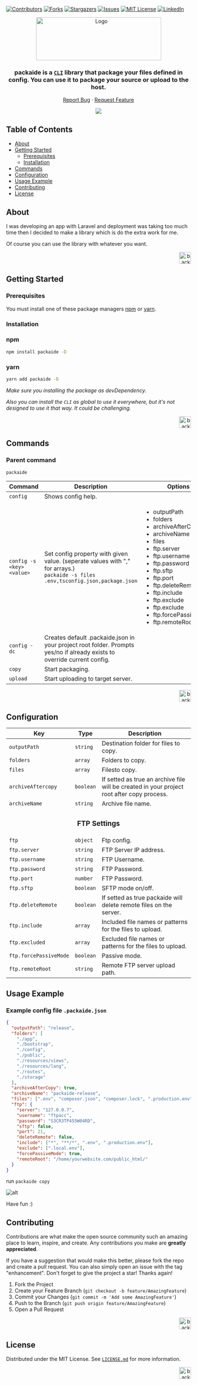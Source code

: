 [![Contributors][contributors-shield]][contributors-url]
[![Forks][forks-shield]][forks-url]
[![Stargazers][stars-shield]][stars-url]
[![Issues][issues-shield]][issues-url]
[![MIT License][license-shield]][license-url]
[![LinkedIn][linkedin-shield]][linkedin-url]

<div align="center">
  <a href="https://github.com/serhatkaya/packaide/">
    <img src="https://user-images.githubusercontent.com/59228830/184989231-3732cefe-9d21-4184-999c-1b9fdb925a86.png" alt="Logo" height="117" width="341" >
  </a>

  <h3 align="center">packaide is a <code><a href="https://www.w3schools.com/whatis/whatis_cli.asp">CLI</a></code> library that package your files defined in config. You can use it to package your source or upload to the host.</h3>

  <p align="center">
    <a href="https://github.com/serhatkaya/packaide/issues">Report Bug</a>
    ·
    <a href="https://github.com/serhatkaya/packaide/issues">Request Feature</a>
  </p>
</div>

<p align="center">
<a href="https://www.buymeacoffee.com/serhatkaya" target="_blank"><img src="https://www.buymeacoffee.com/assets/img/custom_images/orange_img.png"/>
  </a>
</p>

<!-- TABLE OF CONTENTS -->
  <h2>Table of Contents</h2>
  <ul>
    <li>
      <a href="#about">About</a>
    </li>
    <li>
      <a href="#getting-started">Getting Started</a>
      <ul>
        <li><a href="#prerequisites">Prerequisites</a></li>
        <li><a href="#installation">Installation</a></li>
      </ul>
    </li>
    <li><a href="#commands">Commands</a></li>
    <li><a href="#configuration">Configuration</a></li>
    <li><a href="#usage-example">Usage Example</a></li>
    <li><a href="#contributing">Contributing</a></li>
    <li><a href="#license">License</a></li>
  </ul>

<!-- ABOUT THE PROJECT -->

## About

I was developing an app with Laravel and deployment was taking too much time then I decided to make a library which is do the extra work for me.

Of course you can use the library with whatever you want.

<p align="right">
<a href="#top">
<img src="https://user-images.githubusercontent.com/59228830/184758472-3ac6aa49-c19a-4abe-bb3d-cf5fc4845e33.png" width="32" alt="back to top" height="32" />
</a>
</p>

<!-- GETTING STARTED -->

## Getting Started

### Prerequisites

You must install one of these package managers [npm](https://github.com/npm) or [yarn](https://github.com/yarnpkg).

### Installation

### npm

```sh
npm install packaide -D
```

### yarn

```sh
yarn add packaide -D
```

_Make sure you installing the package as devDependency._

_Also you can install the `CLI` as global to use it everywhere, but it's not designed to use it that way. It could be challenging._

<p align="right">
<a href="#top">
<img src="https://user-images.githubusercontent.com/59228830/184758472-3ac6aa49-c19a-4abe-bb3d-cf5fc4845e33.png" width="32" alt="back to top" height="32" />
</a>
</p>

## Commands

### Parent command

`packaide`

<table class="tg">
  <thead>
    <tr >
      <th class="tg-0pky" colspan="2">Command</th>
      <th class="tg-0pky">Description</th>
      <th class="tg-0pky">Options</th>
    </tr>
  </thead>
  <tbody>
    <tr>
      <td class="tg-0pky"  colspan="2"><code>config</code></td>
      <td class="tg-0pky">Shows config help.</td>
      <td class="tg-0pky"></td>
    </tr>
    <tr>
      <td class="tg-0pky" colspan="2"><code>config -s &lt;key&gt; &lt;value&gt;</code></td>
      <td class="tg-0pky">Set config property with given value. (seperate values with "," for arrays.)
      <br/>
       <code>packaide -s files .env,tsconfig.json,package.json</code>
      </td>
      <td class="tg-0pky"><ul>
      <li>outputPath</li>
      <li>folders</li>
      <li>archiveAfterCopy</li>
      <li>archiveName</li>
      <li>files</li>
      <li>ftp.server</li>
      <li>ftp.username</li>
      <li>ftp.password</li>
      <li>ftp.sftp</li>
      <li>ftp.port</li>
      <li>ftp.deleteRemote</li>
      <li>ftp.include</li>
      <li>ftp.exclude</li>
      <li>ftp.exclude</li>
      <li>ftp.forcePassiveMode</li>
      <li>ftp.remoteRoot</li>
      </ul></td>
    </tr>
    <tr>
      <td class="tg-0pky"  colspan="2"><code>config -dc</code></td>
      <td class="tg-0pky">Creates default .packaide.json in your project root folder. Prompts yes/no if already exists to override current config.</td>
      <td class="tg-0pky"></td>
    </tr>
    <tr>
      <td class="tg-0pky"  colspan="2"><code>copy</code></td>
      <td class="tg-0pky">Start packaging.</td>
      <td class="tg-0pky"></td>
    </tr>
    <tr>
      <td class="tg-0pky"  colspan="2"><code>upload</code></td>
      <td class="tg-0pky">Start uploading to target server.</td>
      <td class="tg-0pky"></td>
    </tr>
  </tbody>
</table>

<p align="right">
<a href="#top">
<img src="https://user-images.githubusercontent.com/59228830/184758472-3ac6aa49-c19a-4abe-bb3d-cf5fc4845e33.png" width="32" alt="back to top" height="32" />
</a>
</p>

## Configuration

<table class="tg">
  <thead>
    <tr >
      <th class="tg-0pky" >Key</th>
      <th class="tg-0pky">Type</th>
      <th class="tg-0pky">Description</th>
    </tr>
  </thead>
  <tbody>
    <tr>
      <td class="tg-0pky"  ><code>outputPath</code></td>
      <td class="tg-0pky"><code>string</code></td>
      <td class="tg-0pky">Destination folder for files to copy.</td>
    </tr>
    <tr>
      <td class="tg-0pky"  ><code>folders</code></td>
      <td class="tg-0pky"><code>array</code></td>
      <td class="tg-0pky">Folders to copy.</td>
    </tr>
    <tr>
      <td class="tg-0pky"  ><code>files</code></td>
      <td class="tg-0pky"><code>array</code></td>
      <td class="tg-0pky">Filesto copy.</td>
    </tr>
    <tr>
      <td class="tg-0pky"  ><code>archiveAftercopy</code></td>
      <td class="tg-0pky"><code>boolean</code></td>
      <td class="tg-0pky">If setted as true an archive file will be created in your project root after copy process.</td>
    </tr>
    <tr>
      <td class="tg-0pky"  ><code>archiveName</code></td>
      <td class="tg-0pky"><code>string</code></td>
      <td class="tg-0pky">Archive file name.</td>
    </tr>
    <tr>
      <td colspan=3> <h3 align="center">FTP Settings</h3></td>
    </tr>
    <tr>
      <td><code>ftp</code></td>
      <td><code>object</code></td>
      <td>Ftp config.</td>
    </tr>
    <tr>
      <td><code>ftp.server</code></td>
      <td><code>string</code></td>
      <td>FTP Server IP address.</td>
    </tr>
    <tr>
      <td><code>ftp.username</code></td>
      <td><code>string</code></td>
      <td>FTP Username.</td>
    </tr>
    <tr>
      <td><code>ftp.password</code></td>
      <td><code>string</code></td>
      <td>FTP Password.</td>
    </tr>
    <tr>
      <td><code>ftp.port</code></td>
      <td><code>number</code></td>
      <td>FTP Password.</td>
    </tr>
    <tr>
      <td><code>ftp.sftp</code></td>
      <td><code>boolean</code></td>
      <td>SFTP mode on/off.</td>
    </tr>
    <tr>
      <td><code>ftp.deleteRemote</code></td>
      <td><code>boolean</code></td>
      <td>If setted as true packaide will delete remote files on the server.</td>
    </tr>
    <tr>
      <td><code>ftp.include</code></td>
      <td><code>array</code></td>
      <td>Included file names or patterns for the files to upload.</td>
    </tr>
    <tr>
      <td><code>ftp.excluded</code></td>
      <td><code>array</code></td>
      <td>Excluded file names or patterns for the files to upload.</td>
    </tr>
    <tr>
      <td><code>ftp.forcePassiveMode</code></td>
      <td><code>boolean</code></td>
      <td>Passive mode.</td>
    </tr>
    <tr>
      <td><code>ftp.remoteRoot</code></td>
      <td><code>string</code></td>
      <td>Remote FTP server upload path.</td>
    </tr>
  </tbody>
</table>

## Usage Example

### Example config file `.packaide.json`

```json
{
  "outputPath": "release",
  "folders": [
    "./app",
    "./bootstrap",
    "./config",
    "./public",
    "./resources/views",
    "./resources/lang",
    "./routes",
    "./storage"
  ],
  "archiveAfterCopy": true,
  "archiveName": "packaide-release",
  "files": [".env", "composer.json", "composer.lock", ".production.env", "artisan"],
  "ftp": {
    "server": "127.0.0.7",
    "username": "ftpacc",
    "password": "S3CR3TP455W04RD",
    "sftp": false,
    "port": 21,
    "deleteRemote": false,
    "include": ["*", "**/*", ".env", ".production.env"],
    "exclude": [".local.env"],
    "forcePassiveMode": true,
    "remoteRoot": "/home/yourwebsite.com/public_html/"
  }
}
```

run `packaide copy`

![alt](https://user-images.githubusercontent.com/59228830/184989640-d24cb686-4b44-468b-aa89-1d6294222076.png)

Have fun :)

## Contributing

Contributions are what make the open source community such an amazing place to learn, inspire, and create. Any contributions you make are **greatly appreciated**.

If you have a suggestion that would make this better, please fork the repo and create a pull request. You can also simply open an issue with the tag "enhancement".
Don't forget to give the project a star! Thanks again!

1. Fork the Project
2. Create your Feature Branch (`git checkout -b feature/AmazingFeature`)
3. Commit your Changes (`git commit -m 'Add some AmazingFeature'`)
4. Push to the Branch (`git push origin feature/AmazingFeature`)
5. Open a Pull Request

<p align="right">
<a href="#top">
<img src="https://user-images.githubusercontent.com/59228830/184758472-3ac6aa49-c19a-4abe-bb3d-cf5fc4845e33.png" width="32" alt="back to top" height="32" />
</a>
</p>

## License

Distributed under the MIT License. See [`LICENSE.md`](https://github.com/serhatkaya/packaide/blob/master/LICENSE.md) for more information.

<p align="right">
<a href="#top">
<img src="https://user-images.githubusercontent.com/59228830/184758472-3ac6aa49-c19a-4abe-bb3d-cf5fc4845e33.png" width="32" alt="back to top" height="32" />
</a>
</p>

[contributors-shield]: https://img.shields.io/github/contributors/serhatkaya/packaide.svg?style=for-the-badge&dummy=unused
[contributors-url]: https://github.com/serhatkaya/packaide/graphs/contributors
[forks-shield]: https://img.shields.io/github/forks/serhatkaya/packaide.svg?style=for-the-badge&dummy=unused
[forks-url]: https://github.com/serhatkaya/packaide/network/members
[stars-shield]: https://img.shields.io/github/stars/serhatkaya/packaide.svg?style=for-the-badge&dummy=unused
[stars-url]: https://github.com/serhatkaya/packaide/stargazers
[issues-shield]: https://img.shields.io/github/issues/serhatkaya/packaide.svg?style=for-the-badge&?dummy=unused
[issues-url]: https://github.com/serhatkaya/packaide/issues
[license-shield]: https://img.shields.io/github/license/serhatkaya/packaide.svg?style=for-the-badge&dummy=unused
[license-url]: https://github.com/serhatkaya/packaide/blob/master/LICENSE.md
[linkedin-shield]: https://img.shields.io/badge/-LinkedIn-black.svg?style=for-the-badge&logo=linkedin&colorB=555
[linkedin-url]: https://linkedin.com/in/kaya-serhat

